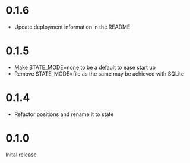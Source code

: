# 0.1.6
* Update deployment information in the README

# 0.1.5
* Make STATE_MODE=none to be a default to ease start up
* Remove STATE_MODE=file as the same may be achieved with SQLite

# 0.1.4
* Refactor positions and rename it to state

# 0.1.0

Inital release

